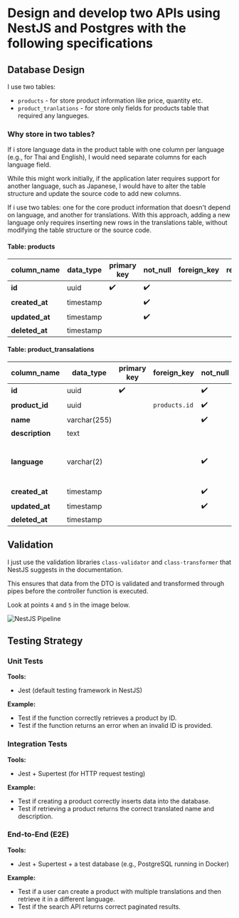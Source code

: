 # Design and develop two APIs using NestJS and Postgres with the following specifications

## Database Design

I use two tables:
- `products` - for store product information like price, quantity etc.
- `product_tranlations` - for store only fields for products table that required any langueges.

### Why store in two tables?
If i store language data in the product table with one column per language (e.g., for Thai and English), I would need separate columns for each language field. 

While this might work initially, if the application later requires support for another language, such as Japanese, I would have to alter the table structure and update the source code to add new columns. 

If i use two tables: one for the core product information that doesn't depend on language, and another for translations. With this approach, adding a new language only requires inserting new rows in the translations table, without modifying the table structure or the source code.

#### Table: **products**
| column_name   | data_type     | primary key | not_null | foreign_key | remark |
|---------------|---------------|-------------|----------|-------------|--------|
| **id**        | uuid          | ✔️          | ✔️       |             |        |
| **created_at**| timestamp     |             | ✔️       |             |        |
| **updated_at**| timestamp     |             | ✔️       |             |        |
| **deleted_at**| timestamp     |             |          |             |        |



#### Table: **product_transalations**
| column_name   | data_type     | primary key | foreign_key          | not_null | remark |
|---------------|---------------|-------------|----------------------|----------|--------|
| **id**        | uuid          | ✔️          |                      | ✔️       |        |
| **product_id**| uuid          |             | `products.id`         | ✔️       |        |
| **name**      | varchar(255)  |             |                      | ✔️       |        |
| **description**      | text |             |                      | ️       |        |
| **language**  | varchar(2)  |             |                      | ✔️       |Use [`ISO 639-1`](https://en.wikipedia.org/wiki/List_of_ISO_639_language_codes) Example: `en`, `fr`, etc.        |
| **created_at**| timestamp     |             |                      | ✔️       |        |
| **updated_at**| timestamp     |             |                      | ✔️       |        |
| **deleted_at**| timestamp     |             |                      |          |        |

## Validation
I just use the validation libraries `class-validator` and `class-transformer` that NestJS suggests in the documentation.

This ensures that data from the DTO is validated and transformed through pipes before the controller function is executed.

Look at points `4` and `5` in the image below.

![NestJS Pipeline](https://images.velog.io/images/youngkiu/post/a22a621e-d9d0-4483-835e-8b93aa2af5dd/image.png)


## Testing Strategy

### Unit Tests

**Tools:**  
- Jest (default testing framework in NestJS)  

**Example:**  
- Test if the function correctly retrieves a product by ID.  
- Test if the function returns an error when an invalid ID is provided.  

### Integration Tests

**Tools:**  
- Jest + Supertest (for HTTP request testing)  

**Example:**  
- Test if creating a product correctly inserts data into the database.  
- Test if retrieving a product returns the correct translated name and description.  

### End-to-End (E2E)

**Tools:**  
- Jest + Supertest + a test database (e.g., PostgreSQL running in Docker)  

**Example:**  
- Test if a user can create a product with multiple translations and then retrieve it in a different language.  
- Test if the search API returns correct paginated results.  
